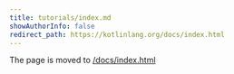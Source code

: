 ```yaml
---
title: tutorials/index.md
showAuthorInfo: false
redirect_path: https://kotlinlang.org/docs/index.html
---
```


The page is moved to [/docs/index.html](/docs/index.html)
